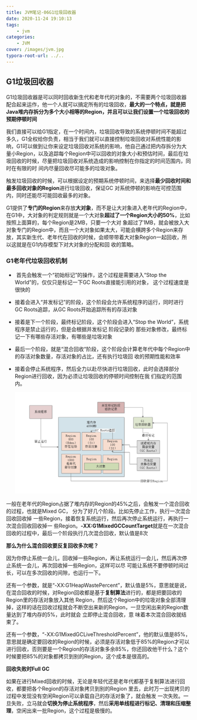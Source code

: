 ```yaml
---
title: JVM笔记-06G1垃圾回收器
date: 2020-11-24 19:10:13
tags:
	- jvm
categories: 
	- JVM
cover: /images/jvm.jpg
typora-root-url: ../..	
---
```


## G1垃圾回收器

​	G1垃圾回收器是可以同时回收新生代和老年代的对象的，不需要两个垃圾回收器配合起来运作，他一个人就可以搞定所有的垃圾回收，**最大的一个特点，就是把Java堆内存拆分为多个大小相等的Region，并且可以让我们设置一个垃圾回收的预期停顿时间**

​	我们直接可以给G1指定，在一个时间内，垃圾回收导致的系统停顿时间不能超过多久，G1全权给你负责，相当于我们就可以直接控制垃圾回收对系统性能的影响，G1可以做到让你来设定垃圾回收对系统的影响，他自己通过把内存拆分为大量小Region，以及追踪每个Region中可以回收的对象大小和预估时间，最后在垃圾回收的时候，尽量把垃圾回收对系统造成的影响控制在你指定的时间范围内，同时在有限的时 间内尽量回收尽可能多的垃圾对象。

​	触发垃圾回收的时候，可以根据设定的预期系统停顿时间，来选择**最少回收时间和最多回收对象的Region**进行垃圾回收，保证GC 对系统停顿的影响在可控范围内，同时还能尽可能回收最多的对象。

​	G1提供了**专门的Region**来存放**大对象**，而不是让大对象进入老年代的Region中，在G1中，大对象的判定规则就是一个大对象**超过了一个Region大小的50%**，比如按照上面算的，每个Region是2MB，只要一个大对 象超过了1MB，就会被放入大对象专门的Region中，而且一个大对象如果太大，可能会横跨多个Region来存放，其实新生代、老年代在回收的时候，会顺带带着大对象Region一起回收，所以这就是在G1内存模型下对大对象的分配和回 收的策略。



### G1老年代垃圾回收机制

- ​	首先会触发一个“初始标记”的操作，这个过程是需要进入“Stop the World”的，仅仅只是标记一下GC Roots直接能引用的对象， 这个过程速度是很快的

- 接着会进入“并发标记”的阶段，这个阶段会允许系统程序的运行，同时进行GC Roots追踪，从GC Roots开始追踪所有的存活对象

- 接着是下一个阶段，最终标记阶段，这个阶段会进入“Stop the World”，系统程序是禁止运行的，但是会根据并发标记 阶段记录的 那些对象修改，最终标记一下有哪些存活对象，有哪些是垃圾对象

- 最后一个阶段，就是“混合回收“阶段，这个阶段会计算老年代中每个Region中的存活对象数量，存活对象的占比，还有执行垃圾回 收的预期性能和效率

- 接着会停止系统程序，然后全力以赴尽快进行垃圾回收，此时会选择部分Region进行回收，因为必须让垃圾回收的停顿时间控制在我 们指定的范围内。

  <img src="/../../images/image-20201124201850642.png" alt="image-20201124201850642" style="zoom:67%;" />

一般在老年代的Region占据了堆内存的Region的45%之后，会触发一个混合回收的过程，也就是Mixed GC， 分为了好几个阶段。比如先停止工作，执行一次混合回收回收掉 一些Region，接着恢复系统运行，然后再次停止系统运行，再执行一次混合回收回收掉一 些Region。**-XX:G1MixedGCCountTarget**就是在一次混合回收的过程中，最后一个阶段执行几次混合回收，默认值是8次

**那么为什么混合回收要反复回收多次呢？**

​	因为你停止系统一会儿，回收掉一些Region，再让系统运行一会儿，然后再次停止系统一会儿，再次回收掉一些Region，这样可以尽 可能让系统不要停顿时间过长，可以在多次回收的间隙，也运行一下。

​	还有一个参数，就是“-XX:G1HeapWastePercent”，默认值是5%，意思就是说，在混合回收的时候，对Region回收都是基于**复制算法**进行的，都是把要回收的Region里的存活对象放入其他 Region，然后这个Region中的垃圾对象全部清理掉，这样的话在回收过程就会不断空出来新的Region，一旦空闲出来的Region数量达到了堆内存的5%，此时就会 立即停止混合回收，意 味着本次混合回收就结束了。

​	还有一个参数，“-XX:G1MixedGCLiveThresholdPercent”，他的默认值是85%，意思就是确定要回收的Region的时候，必须是存活对象低于85%的Region才可以进行回收，否则要是一个Region的存活对象多余85%，你还回收他干什么？这个时候要把85%的对象都拷贝到别的Region，这个成本是很高的。

**回收失败时Full GC**

​	如果在进行Mixed回收的时候，无论是年轻代还是老年代都基于复制算法进行回收，都要把各个Region的存活对象拷贝到别的Region 里去，此时万一出现拷贝的过程中发现没有空闲Region可以承载自己的存活对象了，就会触发 一次失败。一旦失败，立马就会**切换为停止系统程序**，然后**采用单线程进行标记、清理和压缩整理**，空闲出来一批Region，这个过程是极慢的。